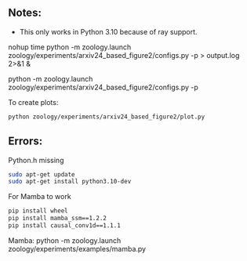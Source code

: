 ## Notes:
* This only works in Python 3.10 because of ray support.

nohup time python -m zoology.launch zoology/experiments/arxiv24_based_figure2/configs.py -p > output.log 2>&1 &

python -m zoology.launch zoology/experiments/arxiv24_based_figure2/configs.py -p

To create plots:
```bash
python zoology/experiments/arxiv24_based_figure2/plot.py
```

## Errors:

Python.h missing

```bash
sudo apt-get update
sudo apt-get install python3.10-dev
```

For Mamba to work

```bash
pip install wheel
pip install mamba_ssm==1.2.2
pip install causal_conv1d==1.1.1
```


Mamba:
python -m zoology.launch zoology/experiments/examples/mamba.py